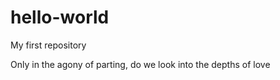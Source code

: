 # hello-world
My first repository

Only in the agony of parting, do we look into the depths of love
